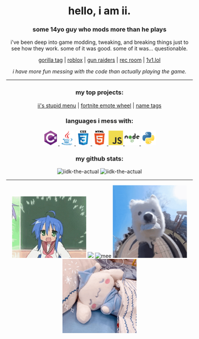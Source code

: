 <h1 align="center">hello, i am ii.</h1>  
<h3 align="center">some 14yo guy who mods more than he plays</h3>  

<p align="center">i've been deep into game modding, tweaking, and breaking things just to see how they work.  
some of it was good. some of it was... questionable.</p>  

<p align="center">  
  <a href="https://www.gorillatagvr.com">gorilla tag</a> |  
  <a href="https://www.roblox.com/home">roblox</a> |  
  <a href="https://gunraiders.com">gun raiders</a> |  
  <a href="https://rec.net">rec room</a> |  
  <a href="https://1v1.lol">1v1.lol</a>  
</p>  

<p align="center"><em>i have more fun messing with the code than actually playing the game.</em></p>  

---

<h3 align="center">my top projects:</h3>
<p align="center">  
  <a href="https://github.com/iiDk-the-actual/iis.Stupid.Menu">ii's stupid menu</a> | <a href="https://github.com/iiDk-the-actual/FortniteEmoteWheel">fortnite emote wheel</a> | <a href="https://github.com/iiDk-the-actual/NameTags">name tags</a>
</p>  

<h3 align="center">languages i mess with:</h3>  
<p align="center">  
  <a href="https://www.w3schools.com/cs/" target="_blank" rel="noreferrer">  
    <img src="https://raw.githubusercontent.com/devicons/devicon/master/icons/csharp/csharp-original.svg" alt="csharp" width="40" height="40"/>  
  </a>  
  <a href="https://www.java.com" target="_blank" rel="noreferrer">  
    <img src="https://raw.githubusercontent.com/devicons/devicon/master/icons/java/java-original.svg" alt="java" width="40" height="40"/>  
  </a>  
  <a href="https://www.w3schools.com/css/" target="_blank" rel="noreferrer">  
    <img src="https://raw.githubusercontent.com/devicons/devicon/master/icons/css3/css3-original-wordmark.svg" alt="css3" width="40" height="40"/>  
  </a>  
  <a href="https://www.w3.org/html/" target="_blank" rel="noreferrer">  
    <img src="https://raw.githubusercontent.com/devicons/devicon/master/icons/html5/html5-original-wordmark.svg" alt="html5" width="40" height="40"/>  
  </a>  
  <a href="https://developer.mozilla.org/en-US/docs/Web/JavaScript" target="_blank" rel="noreferrer">  
    <img src="https://raw.githubusercontent.com/devicons/devicon/master/icons/javascript/javascript-original.svg" alt="javascript" width="40" height="40"/>  
  </a>  
  <a href="https://nodejs.org" target="_blank" rel="noreferrer">  
    <img src="https://raw.githubusercontent.com/devicons/devicon/master/icons/nodejs/nodejs-original-wordmark.svg" alt="nodejs" width="40" height="40"/>  
  </a>  
  <a href="https://www.python.org" target="_blank" rel="noreferrer">  
    <img src="https://raw.githubusercontent.com/devicons/devicon/master/icons/python/python-original.svg" alt="python" width="40" height="40"/>  
  </a>  
</p>  

<h3 align="center">my github stats:</h3>
<p align="center">  
  <img src="https://github-readme-stats.vercel.app/api/top-langs?username=iidk-the-actual&show_icons=true&locale=en&layout=compact" alt="iidk-the-actual" />  
  <img src="https://github-readme-streak-stats.herokuapp.com/?user=iidk-the-actual&" alt="iidk-the-actual" />  
</p> 

---

<p align="center">
  <img src="hyper.gif" width="200">
  <img src="fennec.gif" width="200">
  <img src="pat.gif" alt="mee" width="200">
  <img src="doggy.gif" width="200">
  <img src="sleepy.gif" alt="sleepy boy" width="200">
</p>

